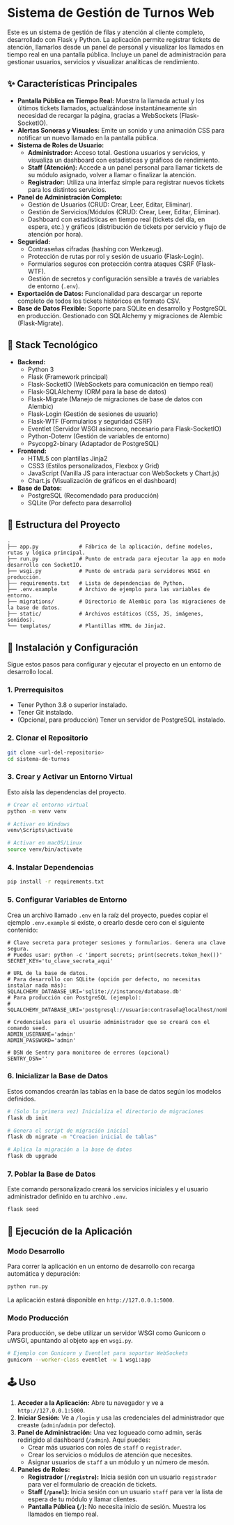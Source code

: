 # Sistema de Gestión de Turnos Web

Este es un sistema de gestión de filas y atención al cliente completo, desarrollado con Flask y Python. La aplicación permite registrar tickets de atención, llamarlos desde un panel de personal y visualizar los llamados en tiempo real en una pantalla pública. Incluye un panel de administración para gestionar usuarios, servicios y visualizar analíticas de rendimiento.

## ✨ Características Principales

*   **Pantalla Pública en Tiempo Real:** Muestra la llamada actual y los últimos tickets llamados, actualizándose instantáneamente sin necesidad de recargar la página, gracias a WebSockets (Flask-SocketIO).
*   **Alertas Sonoras y Visuales:** Emite un sonido y una animación CSS para notificar un nuevo llamado en la pantalla pública.
*   **Sistema de Roles de Usuario:**
    *   **Administrador:** Acceso total. Gestiona usuarios y servicios, y visualiza un dashboard con estadísticas y gráficos de rendimiento.
    *   **Staff (Atención):** Accede a un panel personal para llamar tickets de su módulo asignado, volver a llamar o finalizar la atención.
    *   **Registrador:** Utiliza una interfaz simple para registrar nuevos tickets para los distintos servicios.
*   **Panel de Administración Completo:**
    *   Gestión de Usuarios (CRUD: Crear, Leer, Editar, Eliminar).
    *   Gestión de Servicios/Módulos (CRUD: Crear, Leer, Editar, Eliminar).
    *   Dashboard con estadísticas en tiempo real (tickets del día, en espera, etc.) y gráficos (distribución de tickets por servicio y flujo de atención por hora).
*   **Seguridad:**
    *   Contraseñas cifradas (hashing con Werkzeug).
    *   Protección de rutas por rol y sesión de usuario (Flask-Login).
    *   Formularios seguros con protección contra ataques CSRF (Flask-WTF).
    *   Gestión de secretos y configuración sensible a través de variables de entorno (`.env`).
*   **Exportación de Datos:** Funcionalidad para descargar un reporte completo de todos los tickets históricos en formato CSV.
*   **Base de Datos Flexible:** Soporte para SQLite en desarrollo y PostgreSQL en producción. Gestionado con SQLAlchemy y migraciones de Alembic (Flask-Migrate).

## 🚀 Stack Tecnológico

*   **Backend:**
    *   Python 3
    *   Flask (Framework principal)
    *   Flask-SocketIO (WebSockets para comunicación en tiempo real)
    *   Flask-SQLAlchemy (ORM para la base de datos)
    *   Flask-Migrate (Manejo de migraciones de base de datos con Alembic)
    *   Flask-Login (Gestión de sesiones de usuario)
    *   Flask-WTF (Formularios y seguridad CSRF)
    *   Eventlet (Servidor WSGI asíncrono, necesario para Flask-SocketIO)
    *   Python-Dotenv (Gestión de variables de entorno)
    *   Psycopg2-binary (Adaptador de PostgreSQL)
*   **Frontend:**
    *   HTML5 con plantillas Jinja2
    *   CSS3 (Estilos personalizados, Flexbox y Grid)
    *   JavaScript (Vanilla JS para interactuar con WebSockets y Chart.js)
    *   Chart.js (Visualización de gráficos en el dashboard)
*   **Base de Datos:**
    *   PostgreSQL (Recomendado para producción)
    *   SQLite (Por defecto para desarrollo)

## 📂 Estructura del Proyecto

```
.
├── app.py             # Fábrica de la aplicación, define modelos, rutas y lógica principal.
├── run.py             # Punto de entrada para ejecutar la app en modo desarrollo con SocketIO.
├── wsgi.py            # Punto de entrada para servidores WSGI en producción.
├── requirements.txt   # Lista de dependencias de Python.
├── .env.example       # Archivo de ejemplo para las variables de entorno.
├── migrations/        # Directorio de Alembic para las migraciones de la base de datos.
├── static/            # Archivos estáticos (CSS, JS, imágenes, sonidos).
└── templates/         # Plantillas HTML de Jinja2.
```

## 🔧 Instalación y Configuración

Sigue estos pasos para configurar y ejecutar el proyecto en un entorno de desarrollo local.

### 1. Prerrequisitos
*   Tener Python 3.8 o superior instalado.
*   Tener Git instalado.
*   (Opcional, para producción) Tener un servidor de PostgreSQL instalado.

### 2. Clonar el Repositorio
```bash
git clone <url-del-repositorio>
cd sistema-de-turnos
```

### 3. Crear y Activar un Entorno Virtual
Esto aísla las dependencias del proyecto.
```bash
# Crear el entorno virtual
python -m venv venv

# Activar en Windows
venv\Scripts\activate

# Activar en macOS/Linux
source venv/bin/activate
```

### 4. Instalar Dependencias
```bash
pip install -r requirements.txt
```

### 5. Configurar Variables de Entorno
Crea un archivo llamado `.env` en la raíz del proyecto, puedes copiar el ejemplo `.env.example` si existe, o crearlo desde cero con el siguiente contenido:

```env
# Clave secreta para proteger sesiones y formularios. Genera una clave segura.
# Puedes usar: python -c 'import secrets; print(secrets.token_hex())'
SECRET_KEY='tu_clave_secreta_aqui'

# URL de la base de datos.
# Para desarrollo con SQLite (opción por defecto, no necesitas instalar nada más):
SQLALCHEMY_DATABASE_URI='sqlite:///instance/database.db'
# Para producción con PostgreSQL (ejemplo):
# SQLALCHEMY_DATABASE_URI='postgresql://usuario:contraseña@localhost/nombre_db'

# Credenciales para el usuario administrador que se creará con el comando seed.
ADMIN_USERNAME='admin'
ADMIN_PASSWORD='admin'

# DSN de Sentry para monitoreo de errores (opcional)
SENTRY_DSN=''
```

### 6. Inicializar la Base de Datos
Estos comandos crearán las tablas en la base de datos según los modelos definidos.
```bash
# (Solo la primera vez) Inicializa el directorio de migraciones
flask db init

# Genera el script de migración inicial
flask db migrate -m "Creacion inicial de tablas"

# Aplica la migración a la base de datos
flask db upgrade
```

### 7. Poblar la Base de Datos
Este comando personalizado creará los servicios iniciales y el usuario administrador definido en tu archivo `.env`.
```bash
flask seed
```

## 🏃 Ejecución de la Aplicación

### Modo Desarrollo
Para correr la aplicación en un entorno de desarrollo con recarga automática y depuración:
```bash
python run.py
```
La aplicación estará disponible en `http://127.0.0.1:5000`.

### Modo Producción
Para producción, se debe utilizar un servidor WSGI como Gunicorn o uWSGI, apuntando al objeto `app` en `wsgi.py`.
```bash
# Ejemplo con Gunicorn y Eventlet para soportar WebSockets
gunicorn --worker-class eventlet -w 1 wsgi:app
```

## 🕹️ Uso

1.  **Acceder a la Aplicación:** Abre tu navegador y ve a `http://127.0.0.1:5000`.
2.  **Iniciar Sesión:** Ve a `/login` y usa las credenciales del administrador que creaste (`admin`/`admin` por defecto).
3.  **Panel de Administración:** Una vez logueado como admin, serás redirigido al dashboard (`/admin`). Aquí puedes:
    *   Crear más usuarios con roles de `staff` o `registrador`.
    *   Crear los servicios o módulos de atención que necesites.
    *   Asignar usuarios de `staff` a un módulo y un número de mesón.
4.  **Paneles de Roles:**
    *   **Registrador (`/registro`):** Inicia sesión con un usuario `registrador` para ver el formulario de creación de tickets.
    *   **Staff (`/panel`):** Inicia sesión con un usuario `staff` para ver la lista de espera de tu módulo y llamar clientes.
    *   **Pantalla Pública (`/`):** No necesita inicio de sesión. Muestra los llamados en tiempo real.

